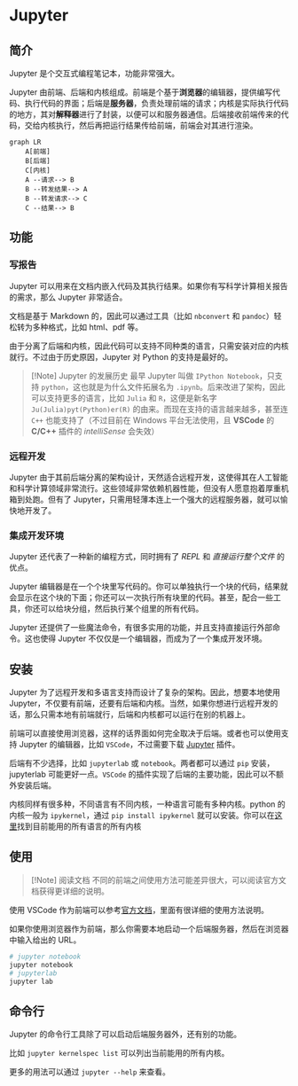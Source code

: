 # Jupyter

## 简介

Jupyter 是个交互式编程笔记本，功能非常强大。

Jupyter 由前端、后端和内核组成。前端是个基于**浏览器**的编辑器，提供编写代码、执行代码的界面；后端是**服务器**，负责处理前端的请求；内核是实际执行代码的地方，其对**解释器**进行了封装，以便可以和服务器通信。后端接收前端传来的代码，交给内核执行，然后再把运行结果传给前端，前端会对其进行渲染。

```mermaid
graph LR
    A[前端]
    B[后端]
    C[内核]
    A --请求--> B
    B --转发结果--> A
    B --转发请求--> C
    C --结果--> B
```

## 功能

### 写报告

Jupyter 可以用来在文档内嵌入代码及其执行结果。如果你有写科学计算相关报告的需求，那么 Jupyter 非常适合。

文档是基于 Markdown 的，因此可以通过工具（比如 `nbconvert` 和 `pandoc`）轻松转为多种格式，比如 html、pdf 等。

由于分离了后端和内核，因此代码可以支持不同种类的语言，只需安装对应的内核就行。不过由于历史原因，Jupyter 对 Python 的支持是最好的。

> [!Note] Jupyter 的发展历史
> 最早 Jupyter 叫做 `IPython Notebook`，只支持 `python`，这也就是为什么文件拓展名为 `.ipynb`。后来改进了架构，因此可以支持更多的语言，比如 `Julia` 和 `R`，这便是新名字 `Ju(Julia)pyt(Python)er(R)` 的由来。而现在支持的语言越来越多，甚至连 `C++` 也能支持了（不过目前在 Windows 平台无法使用，且 **VSCode** 的 **C/C++** 插件的 *intelliSense* 会失效）

### 远程开发

Jupyter 由于其前后端分离的架构设计，天然适合远程开发，这使得其在人工智能和科学计算领域非常流行。这些领域非常依赖机器性能，但没有人愿意抱着厚重机箱到处跑。但有了 Jupyter，只需用轻薄本连上一个强大的远程服务器，就可以愉快地开发了。

### 集成开发环境

Jupyter 还代表了一种新的编程方式，同时拥有了 *REPL* 和 *直接运行整个文件* 的优点。

Jupyter 编辑器是在一个个块里写代码的。你可以单独执行一个块的代码，结果就会显示在这个块的下面；你还可以一次执行所有块里的代码。甚至，配合一些工具，你还可以给块分组，然后执行某个组里的所有代码。

Jupyter 还提供了一些魔法命令，有很多实用的功能，并且支持直接运行外部命令。这也使得 Jupyter 不仅仅是一个编辑器，而成为了一个集成开发环境。

## 安装

Jupyter 为了远程开发和多语言支持而设计了复杂的架构。因此，想要本地使用 Jupyter，不仅要有前端，还要有后端和内核。当然，如果你想进行远程开发的话，那么只需本地有前端就行，后端和内核都可以运行在别的机器上。

前端可以直接使用浏览器，这样的话界面如何完全取决于后端。或者也可以使用支持 Jupyter 的编辑器，比如 `VSCode`，不过需要下载 [Jupyter](https://marketplace.visualstudio.com/items?itemName=ms-toolsai.jupyter) 插件。

后端有不少选择，比如 `jupyterlab` 或 `notebook`。两者都可以通过 `pip` 安装，jupyterlab 可能更好一点。`VSCode` 的插件实现了后端的主要功能，因此可以不额外安装后端。

内核同样有很多种，不同语言有不同内核，一种语言可能有多种内核。python 的内核一般为 `ipykernel`，通过 `pip install ipykernel` 就可以安装。你可以在[这里](https://github.com/jupyter/jupyter/wiki/Jupyter-kernels)找到目前能用的所有语言的所有内核

## 使用

> [!Note] 阅读文档
> 不同的前端之间使用方法可能差异很大，可以阅读官方文档获得更详细的说明。

使用 VSCode 作为前端可以参考[官方文档](https://code.visualstudio.com/docs/datascience/jupyter-notebooks)，里面有很详细的使用方法说明。

如果你使用浏览器作为前端，那么你需要本地启动一个后端服务器，然后在浏览器中输入给出的 URL。

```sh
# jupyter notebook
jupyter notebook
# jupyterlab
jupyter lab
```

## 命令行

Jupyter 的命令行工具除了可以启动后端服务器外，还有别的功能。

比如 `jupyter kernelspec list` 可以列出当前能用的所有内核。

更多的用法可以通过 `jupyter --help` 来查看。

